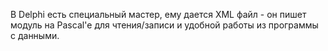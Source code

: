 В Delphi есть специальный мастер, ему дается XML файл - он пишет модуль на Pascal'е для чтения/записи и удобной работы из программы с данными.